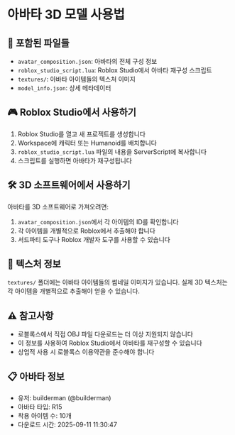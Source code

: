 # 아바타 3D 모델 사용법

## 📁 포함된 파일들
- `avatar_composition.json`: 아바타의 전체 구성 정보
- `roblox_studio_script.lua`: Roblox Studio에서 아바타 재구성 스크립트
- `textures/`: 아바타 아이템들의 텍스처 이미지
- `model_info.json`: 상세 메타데이터

## 🎮 Roblox Studio에서 사용하기
1. Roblox Studio를 열고 새 프로젝트를 생성합니다
2. Workspace에 캐릭터 또는 Humanoid를 배치합니다
3. `roblox_studio_script.lua` 파일의 내용을 ServerScript에 복사합니다
4. 스크립트를 실행하면 아바타가 재구성됩니다

## 🛠️ 3D 소프트웨어에서 사용하기
아바타를 3D 소프트웨어로 가져오려면:
1. `avatar_composition.json`에서 각 아이템의 ID를 확인합니다
2. 각 아이템을 개별적으로 Roblox에서 추출해야 합니다
3. 서드파티 도구나 Roblox 개발자 도구를 사용할 수 있습니다

## 🎨 텍스처 정보
`textures/` 폴더에는 아바타 아이템들의 썸네일 이미지가 있습니다.
실제 3D 텍스처는 각 아이템을 개별적으로 추출해야 얻을 수 있습니다.

## ⚠️ 참고사항
- 로블록스에서 직접 OBJ 파일 다운로드는 더 이상 지원되지 않습니다
- 이 정보를 사용하여 Roblox Studio에서 아바타를 재구성할 수 있습니다
- 상업적 사용 시 로블록스 이용약관을 준수해야 합니다

## 📋 아바타 정보
- 유저: builderman (@builderman)
- 아바타 타입: R15
- 착용 아이템 수: 10개
- 다운로드 시간: 2025-09-11 11:30:47
